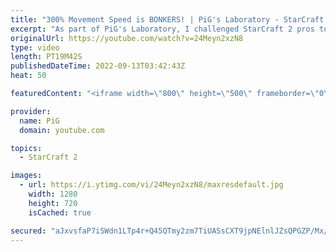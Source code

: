 ```yaml
---
title: "300% Movement Speed is BONKERS! | PiG's Laboratory - StarCraft 2"
excerpt: "As part of PiG's Laboratory, I challenged StarCraft 2 pros to play with 300% movement speed while everything else remained the same. The game looks ridiculouslyT funny. Someone play the Benny Hill song! Check out the PiG's Laboratory playlist: https://youtube.com/playlist?list=PLFUDU8AOevUd-zdmPIHGBi7xWwtua9Gtr"
originalUrl: https://youtube.com/watch?v=24Meyn2xzN8
type: video
length: PT19M42S
publishedDateTime: 2022-09-13T03:42:43Z
heat: 50

featuredContent: "<iframe width=\"800\" height=\"500\" frameborder=\"0\" src=\"https://www.youtube.com/embed/24Meyn2xzN8\" allow=\"accelerometer; autoplay; encrypted-media; gyroscope; picture-in-picture\" allowfullscreen></iframe>"

provider:
  name: PiG
  domain: youtube.com

topics:
  - StarCraft 2

images:
  - url: https://i.ytimg.com/vi/24Meyn2xzN8/maxresdefault.jpg
    width: 1280
    height: 720
    isCached: true

secured: "aJxvsfaP7iSWdn1LTp4r+Q45QTmy2zm7TiUASsCXT9jpNElnlJZsQPGZP/Mx/GHBHTnFoQxce3APeQXkTE7+jgXZzFl8q4bODSkzIwSn78UmfHTklfIyxPCz1A8eGc5ifGh3qdK8X4M5p9dcS767R5Q94Ps4WM2YyiGIfAkEwlWNPVPK68dKuieahC1zzB3eaH7Y6kWZ9gqppRd4zvDV5Pmc4Z0Pncsg0CEp3VZjkBp6VjKah96xS7/gpX/ZF14Q3mIT1+BWzAm/FtQ7GXsoV4v/hP2Wo9PYzOMJnvx+PYlQ+fTgCrdiaZZnBeUFozy5K4p48Apq/1hhFHvQr9I1J20toWO8/It/mHCiko2vo7fXK+cQubo9J6FYXOqv7FUixSdc/7KMTIqq877TM1aThLQ2DeYjGKJwHWDw1s4VR6Q=;NVRvtSwADvbTpzsB4r54+Q=="
---
```


